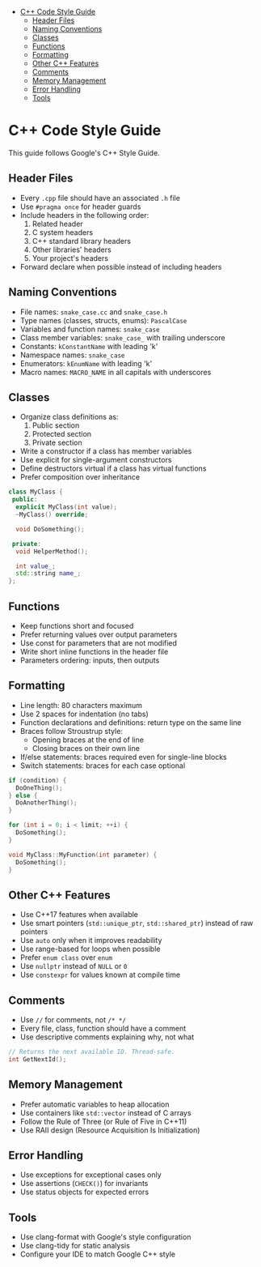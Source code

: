 <!-- START doctoc generated TOC please keep comment here to allow auto update -->
<!-- DON'T EDIT THIS SECTION, INSTEAD RE-RUN doctoc TO UPDATE -->

- [C++ Code Style Guide](#c-code-style-guide)
  - [Header Files](#header-files)
  - [Naming Conventions](#naming-conventions)
  - [Classes](#classes)
  - [Functions](#functions)
  - [Formatting](#formatting)
  - [Other C++ Features](#other-c-features)
  - [Comments](#comments)
  - [Memory Management](#memory-management)
  - [Error Handling](#error-handling)
  - [Tools](#tools)

<!-- END doctoc generated TOC please keep comment here to allow auto update -->

# C++ Code Style Guide

This guide follows Google's C++ Style Guide.

## Header Files

- Every `.cpp` file should have an associated `.h` file
- Use `#pragma once` for header guards
- Include headers in the following order:
  1. Related header
  2. C system headers
  3. C++ standard library headers
  4. Other libraries' headers
  5. Your project's headers
- Forward declare when possible instead of including headers

## Naming Conventions

- File names: `snake_case.cc` and `snake_case.h`
- Type names (classes, structs, enums): `PascalCase`
- Variables and function names: `snake_case`
- Class member variables: `snake_case_` with trailing underscore
- Constants: `kConstantName` with leading 'k'
- Namespace names: `snake_case`
- Enumerators: `kEnumName` with leading 'k'
- Macro names: `MACRO_NAME` in all capitals with underscores

## Classes

- Organize class definitions as:
  1. Public section
  2. Protected section
  3. Private section
- Write a constructor if a class has member variables
- Use explicit for single-argument constructors
- Define destructors virtual if a class has virtual functions
- Prefer composition over inheritance

```cpp
class MyClass {
 public:
  explicit MyClass(int value);
  ~MyClass() override;

  void DoSomething();

 private:
  void HelperMethod();

  int value_;
  std::string name_;
};
```

## Functions

- Keep functions short and focused
- Prefer returning values over output parameters
- Use const for parameters that are not modified
- Write short inline functions in the header file
- Parameters ordering: inputs, then outputs

## Formatting

- Line length: 80 characters maximum
- Use 2 spaces for indentation (no tabs)
- Function declarations and definitions: return type on the same line
- Braces follow Stroustrup style:
  - Opening braces at the end of line
  - Closing braces on their own line
- If/else statements: braces required even for single-line blocks
- Switch statements: braces for each case optional

```cpp
if (condition) {
  DoOneThing();
} else {
  DoAnotherThing();
}

for (int i = 0; i < limit; ++i) {
  DoSomething();
}

void MyClass::MyFunction(int parameter) {
  DoSomething();
}
```

## Other C++ Features

- Use C++17 features when available
- Use smart pointers (`std::unique_ptr`, `std::shared_ptr`) instead of raw
  pointers
- Use `auto` only when it improves readability
- Use range-based for loops when possible
- Prefer `enum class` over `enum`
- Use `nullptr` instead of `NULL` or `0`
- Use `constexpr` for values known at compile time

## Comments

- Use `//` for comments, not `/* */`
- Every file, class, function should have a comment
- Use descriptive comments explaining why, not what

```cpp
// Returns the next available ID. Thread-safe.
int GetNextId();
```

## Memory Management

- Prefer automatic variables to heap allocation
- Use containers like `std::vector` instead of C arrays
- Follow the Rule of Three (or Rule of Five in C++11)
- Use RAII design (Resource Acquisition Is Initialization)

## Error Handling

- Use exceptions for exceptional cases only
- Use assertions (`CHECK()`) for invariants
- Use status objects for expected errors

## Tools

- Use clang-format with Google's style configuration
- Use clang-tidy for static analysis
- Configure your IDE to match Google C++ style
